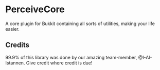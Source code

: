 # PerceiveCore
A core plugin for Bukkit containing all sorts of utilities, making your life easier.

## Credits
99.9% of this library was done by our amazing team-member, @I-Al-Istannen. Give credit where credit is due!
